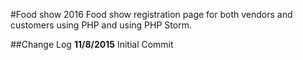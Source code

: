 #Food show 2016
Food show registration page for both vendors and customers using PHP and using PHP Storm.

##Change Log
**11/8/2015**
Initial Commit